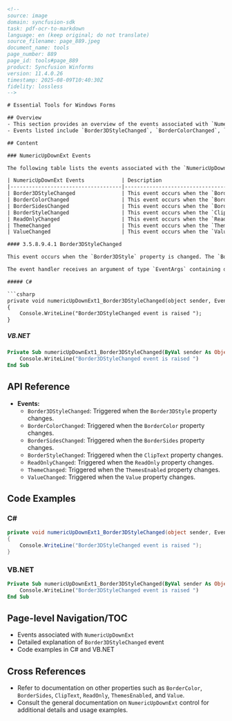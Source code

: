 ```html
<!-- 
source: image
domain: syncfusion-sdk
task: pdf-ocr-to-markdown
language: en (keep original; do not translate)
source_filename: page_889.jpeg
document_name: tools
page_number: 889
page_id: tools#page_889
product: Syncfusion Winforms
version: 11.4.0.26
timestamp: 2025-08-09T10:40:30Z
fidelity: lossless
-->

# Essential Tools for Windows Forms

## Overview
- This section provides an overview of the events associated with `NumericUpDownExt` in Windows Forms. These events notify the user when specific properties of the control are changed.
- Events listed include `Border3DStyleChanged`, `BorderColorChanged`, `BorderSidesChanged`, `BorderStyleChanged`, `ReadOnlyChanged`, `ThemeChanged`, and `ValueChanged`, each occurring when their respective properties are modified.

## Content

### NumericUpDownExt Events

The following table lists the events associated with the `NumericUpDownExt` control and their descriptions:

| NumericUpDownExt Events            | Description                                                                                       |
|------------------------------------|---------------------------------------------------------------------------------------------------|
| Border3DStyleChanged               | This event occurs when the `Border3DStyle` property is changed.                                  |
| BorderColorChanged                 | This event occurs when the `BorderColor` property is changed.                                    |
| BorderSidesChanged                 | This event occurs when the `BorderSides` property is changed.                                    |
| BorderStyleChanged                 | This event occurs when the `ClipText` property is changed.                                       |
| ReadOnlyChanged                    | This event occurs when the `ReadOnly` property is changed.                                       |
| ThemeChanged                       | This event occurs when the `ThemesEnabled` property is changed.                                  |
| ValueChanged                       | This event occurs when the `Value` property is changed.                                          |

#### 3.5.8.9.4.1 Border3DStyleChanged

This event occurs when the `Border3DStyle` property is changed. The `Border3DStyle` property indicates the style of the 3D border.

The event handler receives an argument of type `EventArgs` containing data related to this event.

##### C#

```csharp
private void numericUpDownExt1_Border3DStyleChanged(object sender, EventArgs e)
{
    Console.WriteLine("Border3DStyleChanged event is raised ");
}
```

##### VB.NET

```vb
Private Sub numericUpDownExt1_Border3DStyleChanged(ByVal sender As Object, ByVal e As EventArgs)
    Console.WriteLine("Border3DStyleChanged event is raised ")
End Sub
```

## API Reference
- **Events:**
  - `Border3DStyleChanged`: Triggered when the `Border3DStyle` property changes.
  - `BorderColorChanged`: Triggered when the `BorderColor` property changes.
  - `BorderSidesChanged`: Triggered when the `BorderSides` property changes.
  - `BorderStyleChanged`: Triggered when the `ClipText` property changes.
  - `ReadOnlyChanged`: Triggered when the `ReadOnly` property changes.
  - `ThemeChanged`: Triggered when the `ThemesEnabled` property changes.
  - `ValueChanged`: Triggered when the `Value` property changes.

## Code Examples
### C#
```csharp
private void numericUpDownExt1_Border3DStyleChanged(object sender, EventArgs e)
{
    Console.WriteLine("Border3DStyleChanged event is raised ");
}
```

### VB.NET
```vb
Private Sub numericUpDownExt1_Border3DStyleChanged(ByVal sender As Object, ByVal e As EventArgs)
    Console.WriteLine("Border3DStyleChanged event is raised ")
End Sub
```

## Page-level Navigation/TOC
- Events associated with `NumericUpDownExt`
- Detailed explanation of `Border3DStyleChanged` event
- Code examples in C# and VB.NET

## Cross References
- Refer to documentation on other properties such as `BorderColor`, `BorderSides`, `ClipText`, `ReadOnly`, `ThemesEnabled`, and `Value`.
- Consult the general documentation on `NumericUpDownExt` control for additional details and usage examples.

<!-- tags: [windows forms, numericupdownext, events, properties, themes, border styles, control] keywords: [numericupdownext, border3dstylechanged, bordercolorchanged, bordersideschanged, borderstylechanged, readonlychanged, themechanged, valuechanged] -->
```